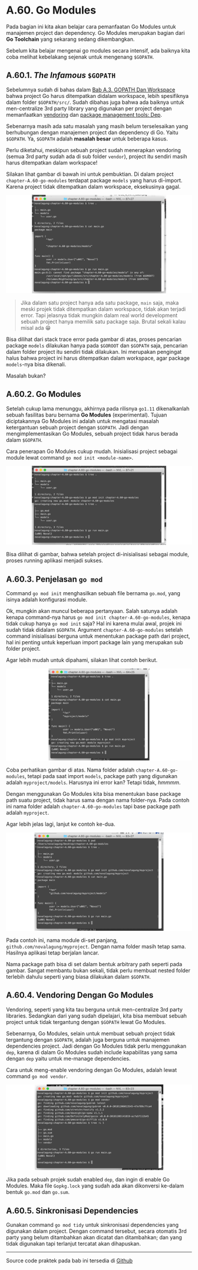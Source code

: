 # A.60. Go Modules

Pada bagian ini kita akan belajar cara pemanfaatan Go Modules untuk manajemen project dan dependency. Go Modules merupakan bagian dari **Go Toolchain** yang sekarang sedang dikembangkan.

Sebelum kita belajar mengenai go modules secara intensif, ada baiknya kita coba melihat kebelakang sejenak untuk mengenang `$GOPATH`.

## A.60.1. *The Infamous* `$GOPATH`

Sebelumnya sudah di bahas dalam [Bab A.3. GOPATH Dan Workspace](/3-gopath-dan-workspace.html) bahwa project Go harus ditempatkan didalam workspace, lebih spesifiknya dalam folder `$GOPATH/src/`. Sudah dibahas juga bahwa ada baiknya untuk men-centralize 3rd party library yang digunakan per project dengan memanfaatkan [vendoring](/A-58-go-vendoring.html) dan [package management tools: Dep](/A-59-go-dep.html).

Sebenarnya masih ada satu masalah yang masih belum terselesaikan yang berhubungan dengan manajemen project dan dependency di Go. Yaitu `$GOPATH`. Ya, `$GOPATH` adalah **masalah besar** untuk beberapa kasus.

Perlu diketahui, meskipun sebuah project sudah menerapkan vendoring (semua 3rd party sudah ada di sub folder `vendor`), project itu sendiri masih harus ditempatkan dalam workspace!

Silakan lihat gambar di bawah ini untuk pembuktian. Di dalam project `chapter-A.60-go-modules` terdapat package `models` yang harus di-import. Karena project tidak ditempatkan dalam workspace, eksekusinya gagal.

![Import error](images/A.60_1_import_error.png)

> Jika dalam satu project hanya ada satu package, `main` saja, maka meski projek tidak ditempatkan dalam workspace, tidak akan terjadi error. Tapi jelasnya tidak mungkin dalam real world development sebuah project hanya memilik satu package saja. Brutal sekali kalau misal ada 😁

Bisa dilihat dari stack trace error pada gambar di atas, proses pencarian package `models` dilakukan hanya pada `$GOROOT` dan `$GOPATH` saja, pencarian dalam folder project itu sendiri tidak dilakukan. Ini merupakan pengingat halus bahwa project ini harus ditempatkan dalam workspace, agar package `models`-nya bisa dikenali.

Masalah bukan?

## A.60.2. Go Modules

Setelah cukup lama menunggu, akhirnya pada rilisnya `go1.11` dikenalkanlah sebuah fasilitas baru bernama **Go Modules** (experimental). Tujuan diciptakannya Go Modules ini adalah untuk mengatasi masalah ketergantuan sebuah project dengan `$GOPATH`. Jadi dengan mengimplementasikan Go Modules, sebuah project tidak harus berada dalam `$GOPATH`.

Cara penerapan Go Modules cukup mudah. Inisialisasi project sebagai module lewat command `go mod init <module-name>`.

![Go Mod](images/A.60_2_go_mod.png)

Bisa dilihat di gambar, bahwa setelah project di-inisialisasi sebagai module, proses running aplikasi menjadi sukses.

## A.60.3. Penjelasan `go mod`

Command `go mod init` menghasilkan sebuah file bernama `go.mod`, yang isinya adalah konfigurasi module.

Ok, mungkin akan muncul beberapa pertanyaan. Salah satunya adalah kenapa command-nya harus `go mod init chapter-A.60-go-modules`, kenapa tidak cukup hanya `go mod init` saja? Hal ini karena mulai awal, projek ini sudah tidak didalam `$GOPATH`. Argument `chapter-A.60-go-modules` setelah command inisialisasi berguna untuk menentukan package path dari project, hal ini penting untuk keperluan import package lain yang merupakan sub folder project.

Agar lebih mudah untuk dipahami, silakan lihat contoh berikut.

![Example Module Name 1](images/A.60_3_module_name_1.png)

Coba perhatikan gambar di atas. Nama folder adalah `chapter-A.60-go-modules`, tetapi pada saat import `models`, package path yang digunakan adalah `myproject/models`. Harusnya ini error kan? Tetapi tidak, *hmmmm*.

Dengan menggunakan Go Modules kita bisa menentukan base package path suatu project, tidak harus sama dengan nama folder-nya. Pada contoh ini nama folder adalah `chapter-A.60-go-modules` tapi base package path adalah `myproject`.

Agar lebih jelas lagi, lanjut ke contoh ke-dua.

![Example Module Name 2](images/A.60_4_module_name_2.png)

Pada contoh ini, nama module di-set panjang, `github.com/novalagung/myproject`. Dengan nama folder masih tetap sama. Hasilnya aplikasi tetap berjalan lancar.

Nama package path bisa di set dalam bentuk arbitrary path seperti pada gambar. Sangat membantu bukan sekali, tidak perlu membuat nested folder terlebih dahulu seperti yang biasa dilakukan dalam `$GOPATH`.

## A.60.4. Vendoring Dengan Go Modules

Vendoring, seperti yang kita tau berguna untuk men-centralize 3rd party libraries. Sedangkan dari yang sudah dipelajari, kita bisa membuat sebuah project untuk tidak tergantung dengan `$GOPATH` lewat Go Modules.

Sebenarnya, Go Modules, selain untuk membuat sebuah project tidak tergantung dengan `$GOPATH`, adalah juga berguna untuk manajemen dependencies project. Jadi dengan Go Modules tidak perlu menggunakan `dep`, karena di dalam Go Modules sudah include kapabilitas yang sama dengan `dep` yaitu untuk me-manage dependencies.

Cara untuk meng-enable vendoring dengan Go Modules, adalah lewat command `go mod vendor`.

![Go Modules + Vendoring](images/A.60_5_mod_vendor.png)

Jika pada sebuah projek sudah enabled `dep`, dan ingin di enable Go Modules. Maka file `Gopkg.lock` yang sudah ada akan dikonversi ke-dalam bentuk `go.mod` dan `go.sum`.

## A.60.5. Sinkronisasi Dependencies

Gunakan command `go mod tidy` untuk sinkronisasi dependencies yang digunakan dalam project. Dengan command tersebut, secara otomatis 3rd party yang belum ditambahkan akan dicatat dan ditambahkan; dan yang tidak digunakan tapi terlanjut tercatat akan dihapuskan.

---

Source code praktek pada bab ini tersedia di [Github](https://github.com/novalagung/dasarpemrogramangolang/tree/master/chapter-A.60-go-modules)

